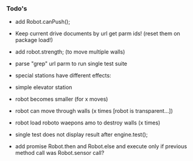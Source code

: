 ### Todo's

 - add Robot.canPush(); 
 - Keep current drive documents by url get parm ids! (reset them on package load!)
 - add robot.strength; (to move multiple walls)
 - parse "grep" url parm to run single test suite

 - special stations have different effects: 
  - simple elevator station
  - robot becomes smaller (for x moves)
  - robot can move through walls (x times [robot is transparent...])
  - robot load roboto waepons amo to destroy walls (x times)
 - single test does not display result after engine.test(); 
 - add promise Robot.then and Robot.else and execute only if previous method call was Robot.sensor call?